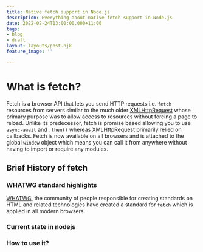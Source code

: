 ```yaml
---
title: Native fetch support in Node.js
description: Everything about native fetch support in Node.js
date: 2022-02-24T13:00:00.000+11:00
tags:
- blog
- draft
layout: layouts/post.njk
feature_image: ''

---
```

# What is fetch?

Fetch is a browser API that lets you send HTTP requests i.e. `fetch` resources from servers similar to the much older [XMLHttpRequest](https://developer.mozilla.org/en-US/docs/Web/API/XMLHttpRequest "https://developer.mozilla.org/en-US/docs/Web/API/XMLHttpRequest") whose primary purpose was to allow access to resources without forcing a page to reload. Unlike its predecessor, fetch is promise based allowing you to use `async-await` and `.then()` whereas XMLHttpRequest primarily relied on callbacks. Fetch is now available on all browsers and is attached to the global `window` object which means you can call it from anywhere without having to import or require any modules.

## Brief History of fetch

### WHATWG standard highlights

[WHATWG](https://whatwg.org/ "whatwg"), the community of people responsible for creating standards on HTML and related technologies have created a standard for `fetch` which is applied in all modern browsers.

### Current state in nodejs

### How to use it?